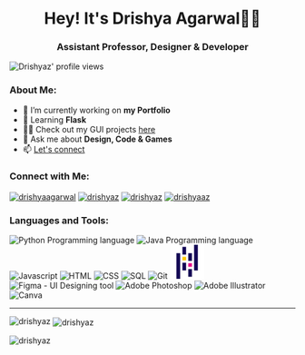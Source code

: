 
<h1 align="center">Hey! It's Drishya Agarwal🙋‍♀️</h1>

<h3 align="center">Assistant Professor, Designer & Developer</h3> 
<!-- **Drishyaz/Drishyaz** is a ✨ _special_ ✨ repository because its `README.md` (this file) appears on your GitHub profile -->
<p align="left"> <img src="https://komarev.com/ghpvc/?username=drishyaz&label=Profile%20views&color=0e75b6&style=flat" alt="Drishyaz' profile views" /> </p>

### About Me:
- 🔭 I’m currently working on **my Portfolio**
- 🌱 Learning **Flask**
- 👨‍💻 Check out my GUI projects <a href="https://github.com/Drishyaz/Python-GUI-projects/tree/main" target="_blank">here</a>
- 💬 Ask me about **Design, Code & Games**
- 📫 <a href="mailto:drishyaaz01@gmail.com">Let's connect</a>

### Connect with Me:
<p align="left">
<a href="https://linkedin.com/in/drishyaagarwal" target="blank"><img align="center" src="https://raw.githubusercontent.com/rahuldkjain/github-profile-readme-generator/master/src/images/icons/Social/linked-in-alt.svg" alt="drishyaagarwal" height="30" width="40" /></a>
<a href="https://dribbble.com/drishyaz" target="blank"><img align="center" src="https://raw.githubusercontent.com/rahuldkjain/github-profile-readme-generator/master/src/images/icons/Social/dribbble.svg" alt="drishyaz" height="30" width="40" /></a>
<a href="https://www.behance.net/drishyaz" target="blank"><img align="center" src="https://raw.githubusercontent.com/rahuldkjain/github-profile-readme-generator/master/src/images/icons/Social/behance.svg" alt="drishyaz" height="30" width="40" /></a>
<a href="https://www.codechef.com/users/drishyaaz" target="blank"><img align="center" src="https://cdn.jsdelivr.net/npm/simple-icons@3.1.0/icons/codechef.svg" alt="drishyaaz" height="30" width="40" /></a>
</p>

### Languages and Tools:
<p align="left">
<img src="https://github.com/Drishyaz/Drishyaz/assets/106886727/1a45609c-b282-489b-ab4a-f669df8765f0" alt="Python Programming language" width="60" height="60">
<img src="https://github.com/Drishyaz/Drishyaz/assets/106886727/d4f5c27a-26b8-4bef-98af-48d35cc259c8" alt="Java Programming language" width="60" height="60">
<img src="https://github.com/Drishyaz/Drishyaz/assets/106886727/b0ae01f6-166d-46eb-914f-70238facd05c" alt="Javascript" width="60" height="60"/>
<img src="https://github.com/Drishyaz/Drishyaz/assets/106886727/cb553ecc-960c-413d-907a-98e90a395f93" alt="HTML" width="60" height="60">
<img src="https://github.com/Drishyaz/Drishyaz/assets/106886727/e703a655-04e1-4fdb-b1c1-46e96f71d7b0" alt="CSS" width="60" height="60">
<img src="https://github.com/Drishyaz/Drishyaz/assets/106886727/95e77655-c014-422e-91e7-ebe055965956" alt="SQL" width="60" height="60">
<img src="https://skillicons.dev/icons?i=git" alt="Git" width="60" height="60"/>
<img src="https://raw.githubusercontent.com/devicons/devicon/2ae2a900d2f041da66e950e4d48052658d850630/icons/pandas/pandas-original.svg" alt="pandas" width="60" height="60"/>
<img src="https://github.com/Drishyaz/Drishyaz/assets/106886727/7cc2cad2-3c00-4e1d-86d3-e821c983f8f1" alt="Figma - UI Designing tool" width="60" height="60">
<img src="https://github.com/Drishyaz/Drishyaz/assets/106886727/d41dfc58-7fb2-4436-92dd-7f8030159726" alt="Adobe Photoshop" width="60" height="60">
<img src="https://github.com/Drishyaz/Drishyaz/assets/106886727/a42ffa99-2a8d-4ab9-94c7-daf23745fe8a" alt="Adobe Illustrator" width="60" height="60">
<img src="https://cdn.simpleicons.org/canva/00C4CC" alt="Canva" width="60" height="60">
</p>

<hr>
<p><img align="left" src="https://github-readme-stats.vercel.app/api/top-langs?username=drishyaz&show_icons=true&locale=en&layout=compact" alt="drishyaz" /></p>
<p>&nbsp;<img align="center" src="https://github-readme-stats.vercel.app/api?username=drishyaz&show_icons=true&locale=en" alt="drishyaz" /></p>
<p><img align="center" src="https://github-readme-streak-stats.herokuapp.com/?user=drishyaz&" alt="drishyaz" /></p>
